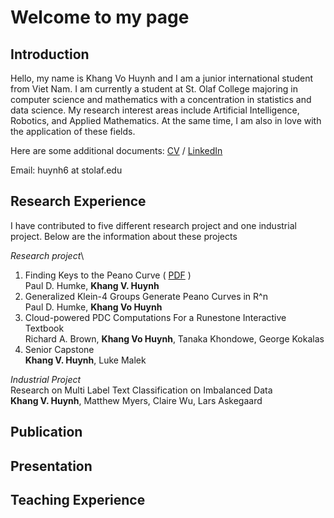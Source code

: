 # Welcome to my page
## Introduction
Hello, my name is Khang Vo Huynh and I am a junior international student from Viet Nam. I am currently a student at St. Olaf College majoring in computer science and mathematics with a concentration in statistics and data science. My research interest areas include Artificial Intelligence, Robotics, and Applied Mathematics. At the same time, I am also in love with the application of these fields.

Here are some additional documents: [CV](https://drive.google.com/file/d/1NNBnl8Yg-nTZJ7d_OFaOqXjK8qzWjeaV/view?usp=sharing) / [LinkedIn](https://www.linkedin.com/in/khang-huynh-353242208/)

Email: huynh6 at stolaf.edu

## Research Experience
I have contributed to five different research project and one industrial project. Below are the information about these projects

*Research project*\
1. Finding Keys to the Peano Curve ( [PDF](https://drive.google.com/file/d/10YWkhUI3fIC7bTLqm8lb4VqY-W4mV4Z5/view?usp=sharing) )\
Paul D. Humke, **Khang V. Huynh**
2. Generalized Klein-4 Groups Generate Peano Curves in R^n\
Paul D. Humke, **Khang Vo Huynh**
3. Cloud-powered PDC Computations For a Runestone Interactive Textbook\
Richard A. Brown, **Khang Vo Huynh**, Tanaka Khondowe, George Kokalas
4. Senior Capstone \
**Khang V. Huynh**, Luke Malek

*Industrial Project*\
Research on Multi Label Text Classification on Imbalanced Data\
**Khang V. Huynh**, Matthew Myers, Claire Wu, Lars Askegaard

## Publication
## Presentation
## Teaching Experience
